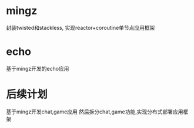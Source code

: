 # mingz
封装twisted和stackless, 实现reactor+coroutine单节点应用框架

# echo
基于mingz开发的echo应用

# 后续计划
基于mingz开发chat,game应用
然后拆分chat,game功能,实现分布式部署应用框架
